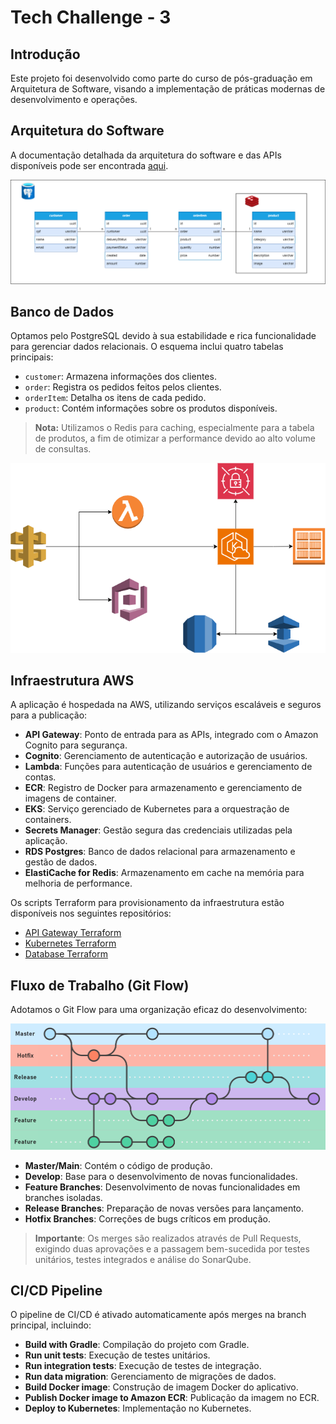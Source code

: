 # Tech Challenge - 3

## Introdução
Este projeto foi desenvolvido como parte do curso de pós-graduação em Arquitetura de Software, visando a implementação de práticas modernas de desenvolvimento e operações.

## Arquitetura do Software
A documentação detalhada da arquitetura do software e das APIs disponíveis pode ser encontrada [aqui](https://gitlab.com/ed-wantuil/tech-challenge-clean-architecture).

![Banco de Dados](./doc/database.png)

## Banco de Dados
Optamos pelo PostgreSQL devido à sua estabilidade e rica funcionalidade para gerenciar dados relacionais. O esquema inclui quatro tabelas principais:
- `customer`: Armazena informações dos clientes.
- `order`: Registra os pedidos feitos pelos clientes.
- `orderItem`: Detalha os itens de cada pedido.
- `product`: Contém informações sobre os produtos disponíveis.

> **Nota:** Utilizamos o Redis para caching, especialmente para a tabela de produtos, a fim de otimizar a performance devido ao alto volume de consultas.

![AWS Services](./doc/aws.png)

## Infraestrutura AWS
A aplicação é hospedada na AWS, utilizando serviços escaláveis e seguros para a publicação:

- **API Gateway**: Ponto de entrada para as APIs, integrado com o Amazon Cognito para segurança.
- **Cognito**: Gerenciamento de autenticação e autorização de usuários.
- **Lambda**: Funções para autenticação de usuários e gerenciamento de contas.
- **ECR**: Registro de Docker para armazenamento e gerenciamento de imagens de container.
- **EKS**: Serviço gerenciado de Kubernetes para a orquestração de containers.
- **Secrets Manager**: Gestão segura das credenciais utilizadas pela aplicação.
- **RDS Postgres**: Banco de dados relacional para armazenamento e gestão de dados.
- **ElastiCache for Redis**: Armazenamento em cache na memória para melhoria de performance.

Os scripts Terraform para provisionamento da infraestrutura estão disponíveis nos seguintes repositórios:
- [API Gateway Terraform](https://github.com/ed-wantuil/tech-challenge-tf-api-gateway)
- [Kubernetes Terraform](https://github.com/ed-wantuil/tech-challenge-tf-k8s)
- [Database Terraform](https://github.com/ed-wantuil/tech-challenge-tf-db)

## Fluxo de Trabalho (Git Flow)
Adotamos o Git Flow para uma organização eficaz do desenvolvimento:

![Git Flow](./doc/gitflow.png)

- **Master/Main**: Contém o código de produção.
- **Develop**: Base para o desenvolvimento de novas funcionalidades.
- **Feature Branches**: Desenvolvimento de novas funcionalidades em branches isoladas.
- **Release Branches**: Preparação de novas versões para lançamento.
- **Hotfix Branches**: Correções de bugs críticos em produção.

> **Importante**: Os merges são realizados através de Pull Requests, exigindo duas aprovações e a passagem bem-sucedida por testes unitários, testes integrados e análise do SonarQube.

## CI/CD Pipeline
O pipeline de CI/CD é ativado automaticamente após merges na branch principal, incluindo:

- **Build with Gradle**: Compilação do projeto com Gradle.
- **Run unit tests**: Execução de testes unitários.
- **Run integration tests**: Execução de testes de integração.
- **Run data migration**: Gerenciamento de migrações de dados.
- **Build Docker image**: Construção de imagem Docker do aplicativo.
- **Publish Docker image to Amazon ECR**: Publicação da imagem no ECR.
- **Deploy to Kubernetes**: Implementação no Kubernetes.
